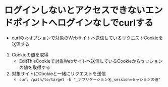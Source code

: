 # ログインしないとアクセスできないエンドポイントへログインなしでcurlする
- curlの`-b`オプションで対象のWebサイトへ送信しているリクエストCookieを送信する
1. Cookieの値を取得
    - EditThisCookieで対象Webサイトへ送信しているCookieからセッションの値を取得する
2. 対象サイトにCookieと一緒にリクエストを送信
    - `curl /path/to/target -b "_アプリケーション名_session=セッションの値"`
